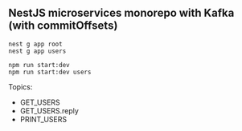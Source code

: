 ## NestJS microservices monorepo with Kafka (with commitOffsets)

```
nest g app root
nest g app users
```
```
npm run start:dev
npm run start:dev users
```

Topics:
 - GET_USERS
 - GET_USERS.reply
 - PRINT_USERS

